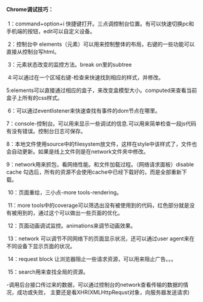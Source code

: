 #### Chrome调试技巧：

​    1：command+option+i 快捷键打开。三点调控制台位置。有可以快速切换pc和手机端的按钮，edit可以自定义设备。

​    2：控制台中 elements（元素）可以用来控制整体的布局，右键的一些功能可以直接从控制台写html。

​    3：元素状态改变的监控方法。break on里的subtree

​    4:可以通过在一个区域右键-检查来快速找到相应的样式，并修改。

​    5:elements可以直接通过相应的盒子，来改变盒模型大小。computed来查看当前盒子上所有的css样式。

​    6：可以通过eventlistener来快速查找有事件的dom节点在哪里。

​    7：console-控制台。可以用来显示一些调试的信息.可以用来简单检查一段js代码有没有错误。控制台日志可保存。

​    8：本地文件使用source中的filesystem放文件，这样在style中该样式了，文件也会自动更新。如果是线上文件则是在network文件夹中修改。

​    9：network用来抓包，看网络性能。和文件加载过程。（网络请求面板）disable cache 勾选后，所有的资源不会使用cache中已经下载好的，而是全部重新下载。

​    10：页面重绘，三小点-more tools-rendering。

​    11：more tools中的coverage可以筛选出没有被使用到的代码，红色部分就是没有被用到的，通过这个可以做出一些页面的优化。

​    12：页面动画调试监控。animations来调节动画效果。

​    13：network 可以调节不同网络下的页面显示状况，还可以通过user agent来在不同设备下显示页面的状况。

​    14：request block 让浏览器阻止一些请求资源，可以用来阻止广告。。。

​    15：search用来查找全局的资源。







-调用后台接口传过来的数据，可以通过控制台的network查看传输的数据的情况，成功或失败， 主要还是看XHR(XMLHttpRequst对象，向服务器发送请求)